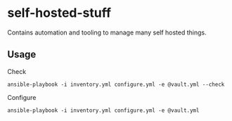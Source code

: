 # self-hosted-stuff
Contains automation and tooling to manage many self hosted things.

## Usage

Check
```
ansible-playbook -i inventory.yml configure.yml -e @vault.yml --check
```

Configure
```
ansible-playbook -i inventory.yml configure.yml -e @vault.yml
```
